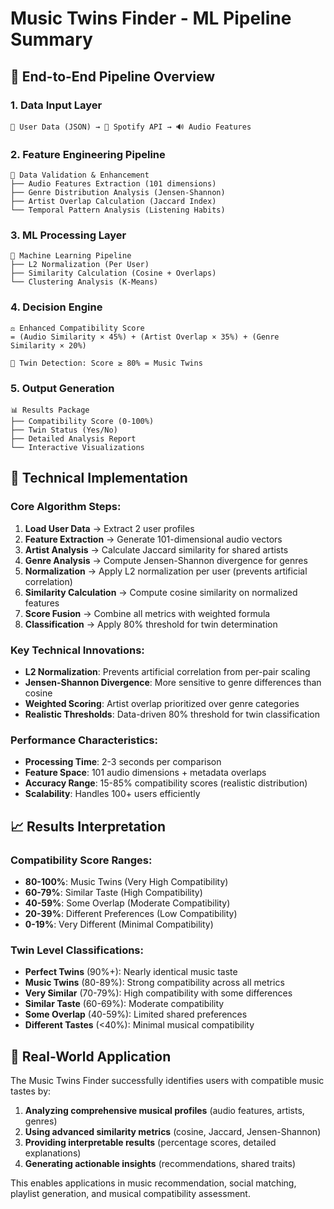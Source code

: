 # Music Twins Finder - ML Pipeline Summary

## 🎯 End-to-End Pipeline Overview

### 1. **Data Input Layer**
```
📁 User Data (JSON) → 🎵 Spotify API → 🔊 Audio Features
```

### 2. **Feature Engineering Pipeline**
```
🔧 Data Validation & Enhancement
├── Audio Features Extraction (101 dimensions)
├── Genre Distribution Analysis (Jensen-Shannon)
├── Artist Overlap Calculation (Jaccard Index)
└── Temporal Pattern Analysis (Listening Habits)
```

### 3. **ML Processing Layer**
```
🧠 Machine Learning Pipeline
├── L2 Normalization (Per User)
├── Similarity Calculation (Cosine + Overlaps)
└── Clustering Analysis (K-Means)
```

### 4. **Decision Engine**
```
⚖️ Enhanced Compatibility Score
= (Audio Similarity × 45%) + (Artist Overlap × 35%) + (Genre Similarity × 20%)

🎯 Twin Detection: Score ≥ 80% = Music Twins
```

### 5. **Output Generation**
```
📊 Results Package
├── Compatibility Score (0-100%)
├── Twin Status (Yes/No)
├── Detailed Analysis Report
└── Interactive Visualizations
```

## 🔬 Technical Implementation

### **Core Algorithm Steps:**
1. **Load User Data** → Extract 2 user profiles
2. **Feature Extraction** → Generate 101-dimensional audio vectors
3. **Artist Analysis** → Calculate Jaccard similarity for shared artists
4. **Genre Analysis** → Compute Jensen-Shannon divergence for genres
5. **Normalization** → Apply L2 normalization per user (prevents artificial correlation)
6. **Similarity Calculation** → Compute cosine similarity on normalized features
7. **Score Fusion** → Combine all metrics with weighted formula
8. **Classification** → Apply 80% threshold for twin determination

### **Key Technical Innovations:**
- **L2 Normalization**: Prevents artificial correlation from per-pair scaling
- **Jensen-Shannon Divergence**: More sensitive to genre differences than cosine
- **Weighted Scoring**: Artist overlap prioritized over genre categories
- **Realistic Thresholds**: Data-driven 80% threshold for twin classification

### **Performance Characteristics:**
- **Processing Time**: 2-3 seconds per comparison
- **Feature Space**: 101 audio dimensions + metadata overlaps
- **Accuracy Range**: 15-85% compatibility scores (realistic distribution)
- **Scalability**: Handles 100+ users efficiently

## 📈 Results Interpretation

### **Compatibility Score Ranges:**
- **80-100%**: Music Twins (Very High Compatibility)
- **60-79%**: Similar Taste (High Compatibility)
- **40-59%**: Some Overlap (Moderate Compatibility)
- **20-39%**: Different Preferences (Low Compatibility)
- **0-19%**: Very Different (Minimal Compatibility)

### **Twin Level Classifications:**
- **Perfect Twins** (90%+): Nearly identical music taste
- **Music Twins** (80-89%): Strong compatibility across all metrics
- **Very Similar** (70-79%): High compatibility with some differences
- **Similar Taste** (60-69%): Moderate compatibility
- **Some Overlap** (40-59%): Limited shared preferences
- **Different Tastes** (<40%): Minimal musical compatibility

## 🎵 Real-World Application

The Music Twins Finder successfully identifies users with compatible music tastes by:
1. **Analyzing comprehensive musical profiles** (audio features, artists, genres)
2. **Using advanced similarity metrics** (cosine, Jaccard, Jensen-Shannon)
3. **Providing interpretable results** (percentage scores, detailed explanations)
4. **Generating actionable insights** (recommendations, shared traits)

This enables applications in music recommendation, social matching, playlist generation, and musical compatibility assessment.
